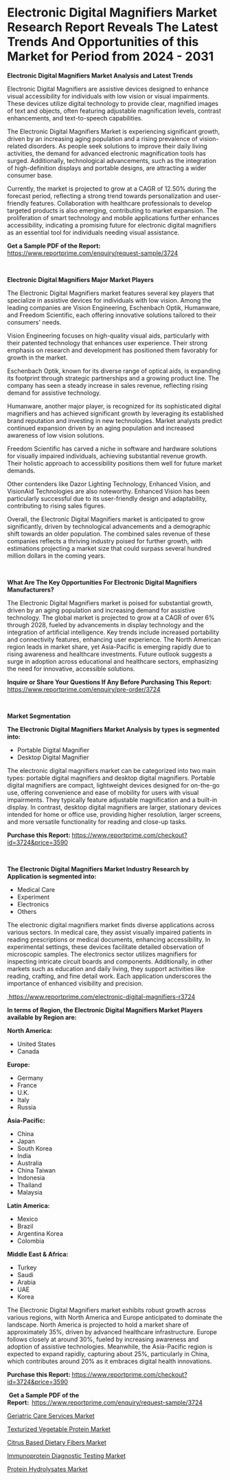 <p><h1>Electronic Digital Magnifiers Market Research Report Reveals The Latest Trends And Opportunities of this Market for Period from 2024 - 2031</h1></p><p><strong>Electronic Digital Magnifiers Market Analysis and Latest Trends</strong></p>
<p><p>Electronic Digital Magnifiers are assistive devices designed to enhance visual accessibility for individuals with low vision or visual impairments. These devices utilize digital technology to provide clear, magnified images of text and objects, often featuring adjustable magnification levels, contrast enhancements, and text-to-speech capabilities. </p><p>The Electronic Digital Magnifiers Market is experiencing significant growth, driven by an increasing aging population and a rising prevalence of vision-related disorders. As people seek solutions to improve their daily living activities, the demand for advanced electronic magnification tools has surged. Additionally, technological advancements, such as the integration of high-definition displays and portable designs, are attracting a wider consumer base. </p><p>Currently, the market is projected to grow at a CAGR of 12.50% during the forecast period, reflecting a strong trend towards personalization and user-friendly features. Collaboration with healthcare professionals to develop targeted products is also emerging, contributing to market expansion. The proliferation of smart technology and mobile applications further enhances accessibility, indicating a promising future for electronic digital magnifiers as an essential tool for individuals needing visual assistance.</p></p>
<p><strong>Get a Sample PDF of the Report:&nbsp;</strong> <a href="https://www.reportprime.com/enquiry/request-sample/3724?utm_campaign=1159&utm_medium=2&utm_source=Github&utm_content=ia&utm_term=15112024&utm_id=electronic-digital-magnifiers">https://www.reportprime.com/enquiry/request-sample/3724</a></p>
<p>&nbsp;</p>
<p><strong>Electronic Digital Magnifiers Major Market Players</strong></p>
<p><p>The Electronic Digital Magnifiers market features several key players that specialize in assistive devices for individuals with low vision. Among the leading companies are Vision Engineering, Eschenbach Optik, Humanware, and Freedom Scientific, each offering innovative solutions tailored to their consumers' needs.</p><p>Vision Engineering focuses on high-quality visual aids, particularly with their patented technology that enhances user experience. Their strong emphasis on research and development has positioned them favorably for growth in the market.</p><p>Eschenbach Optik, known for its diverse range of optical aids, is expanding its footprint through strategic partnerships and a growing product line. The company has seen a steady increase in sales revenue, reflecting rising demand for assistive technology.</p><p>Humanware, another major player, is recognized for its sophisticated digital magnifiers and has achieved significant growth by leveraging its established brand reputation and investing in new technologies. Market analysts predict continued expansion driven by an aging population and increased awareness of low vision solutions.</p><p>Freedom Scientific has carved a niche in software and hardware solutions for visually impaired individuals, achieving substantial revenue growth. Their holistic approach to accessibility positions them well for future market demands.</p><p>Other contenders like Dazor Lighting Technology, Enhanced Vision, and VisionAid Technologies are also noteworthy. Enhanced Vision has been particularly successful due to its user-friendly design and adaptability, contributing to rising sales figures.</p><p>Overall, the Electronic Digital Magnifiers market is anticipated to grow significantly, driven by technological advancements and a demographic shift towards an older population. The combined sales revenue of these companies reflects a thriving industry poised for further growth, with estimations projecting a market size that could surpass several hundred million dollars in the coming years.</p></p>
<p>&nbsp;</p>
<p><strong>What Are The Key Opportunities For Electronic Digital Magnifiers Manufacturers?</strong></p>
<p><p>The Electronic Digital Magnifiers market is poised for substantial growth, driven by an aging population and increasing demand for assistive technology. The global market is projected to grow at a CAGR of over 6% through 2028, fueled by advancements in display technology and the integration of artificial intelligence. Key trends include increased portability and connectivity features, enhancing user experience. The North American region leads in market share, yet Asia-Pacific is emerging rapidly due to rising awareness and healthcare investments. Future outlook suggests a surge in adoption across educational and healthcare sectors, emphasizing the need for innovative, accessible solutions.</p></p>
<p><strong>Inquire or Share Your Questions If Any Before Purchasing This Report:</strong> <a href="https://www.reportprime.com/enquiry/pre-order/3724?utm_campaign=1159&utm_medium=2&utm_source=Github&utm_content=ia&utm_term=15112024&utm_id=electronic-digital-magnifiers">https://www.reportprime.com/enquiry/pre-order/3724</a></p>
<p>&nbsp;</p>
<p><strong>Market Segmentation</strong></p>
<p><strong>The Electronic Digital Magnifiers Market Analysis by types is segmented into:</strong></p>
<p><ul><li>Portable Digital Magnifier</li><li>Desktop Digital Magnifier</li></ul></p>
<p><p>The electronic digital magnifiers market can be categorized into two main types: portable digital magnifiers and desktop digital magnifiers. Portable digital magnifiers are compact, lightweight devices designed for on-the-go use, offering convenience and ease of mobility for users with visual impairments. They typically feature adjustable magnification and a built-in display. In contrast, desktop digital magnifiers are larger, stationary devices intended for home or office use, providing higher resolution, larger screens, and more versatile functionality for reading and close-up tasks.</p></p>
<p><strong>Purchase this Report:&nbsp;</strong><a href="https://www.reportprime.com/checkout?id=3724&price=3590&utm_campaign=1159&utm_medium=2&utm_source=Github&utm_content=ia&utm_term=15112024&utm_id=electronic-digital-magnifiers">https://www.reportprime.com/checkout?id=3724&price=3590</a></p>
<p>&nbsp;</p>
<p><strong>The Electronic Digital Magnifiers Market Industry Research by Application is segmented into:</strong></p>
<p><ul><li>Medical Care</li><li>Experiment</li><li>Electronics</li><li>Others</li></ul></p>
<p><p>The electronic digital magnifiers market finds diverse applications across various sectors. In medical care, they assist visually impaired patients in reading prescriptions or medical documents, enhancing accessibility. In experimental settings, these devices facilitate detailed observation of microscopic samples. The electronics sector utilizes magnifiers for inspecting intricate circuit boards and components. Additionally, in other markets such as education and daily living, they support activities like reading, crafting, and fine detail work. Each application underscores the importance of enhanced visibility and precision.</p></p>
<p><a href="https://www.reportprime.com/electronic-digital-magnifiers-r3724?utm_campaign=1159&utm_medium=2&utm_source=Github&utm_content=ia&utm_term=15112024&utm_id=electronic-digital-magnifiers">&nbsp;https://www.reportprime.com/electronic-digital-magnifiers-r3724</a></p>
<p><strong>In terms of Region, the Electronic Digital Magnifiers Market Players available by Region are:</strong></p>
<p>
    <p> <strong> North America: </strong>
        <ul>
            <li>United States</li>
            <li>Canada</li>
        </ul>
        </p> 
    <p> <strong> Europe: </strong>
        <ul>
            <li>Germany</li>
            <li>France</li>
            <li>U.K.</li>
            <li>Italy</li>
            <li>Russia</li>
        </ul>
        </p> 
    <p> <strong> Asia-Pacific: </strong>
        <ul>
            <li>China</li>
            <li>Japan</li>
            <li>South Korea</li>
            <li>India</li>
            <li>Australia</li>
            <li>China Taiwan</li>
            <li>Indonesia</li>
            <li>Thailand</li>
            <li>Malaysia</li>
        </ul>
        </p> 
    <p> <strong> Latin America: </strong>
        <ul>
            <li>Mexico</li>
            <li>Brazil</li>
            <li>Argentina Korea</li>
            <li>Colombia</li>
        </ul>
        </p> 
    <p> <strong> Middle East & Africa: </strong>
        <ul>
            <li>Turkey</li>
            <li>Saudi</li>
            <li>Arabia</li>
            <li>UAE</li>
            <li>Korea</li>
        </ul>
    </p>
    </p>
<p><p>The Electronic Digital Magnifiers market exhibits robust growth across various regions, with North America and Europe anticipated to dominate the landscape. North America is projected to hold a market share of approximately 35%, driven by advanced healthcare infrastructure. Europe follows closely at around 30%, fueled by increasing awareness and adoption of assistive technologies. Meanwhile, the Asia-Pacific region is expected to expand rapidly, capturing about 25%, particularly in China, which contributes around 20% as it embraces digital health innovations.</p></p>
<p><strong>Purchase this Report: </strong><a href="https://www.reportprime.com/checkout?id=3724&price=3590&utm_campaign=1159&utm_medium=2&utm_source=Github&utm_content=ia&utm_term=15112024&utm_id=electronic-digital-magnifiers">https://www.reportprime.com/checkout?id=3724&price=3590</a></p>
<p>&nbsp;<strong>Get a Sample PDF of the Report:&nbsp;&nbsp;</strong><a href="https://www.reportprime.com/enquiry/request-sample/3724?utm_campaign=1159&utm_medium=2&utm_source=Github&utm_content=ia&utm_term=15112024&utm_id=electronic-digital-magnifiers">https://www.reportprime.com/enquiry/request-sample/3724</a></p>
<p><strong></strong></p>
<p><p><a href="https://issuu.com/reportprime-2/docs/geriatric-care-services-market-size_a20e920c04090f?utm_campaign=1159&utm_medium=2&utm_source=Github&utm_content=ia&utm_term=15112024&utm_id=electronic-digital-magnifiers">Geriatric Care Services Market</a></p><p><a href="https://www.linkedin.com/pulse/texturized-vegetable-protein-industry-forecast-market-shifts-khdwe?utm_campaign=1159&utm_medium=2&utm_source=Github&utm_content=ia&utm_term=15112024&utm_id=electronic-digital-magnifiers">Texturized Vegetable Protein Market</a></p><p><a href="https://www.linkedin.com/pulse/citrus-based-dietary-fibers-industry-resonance-126-amplification-7sbge?utm_campaign=1159&utm_medium=2&utm_source=Github&utm_content=ia&utm_term=15112024&utm_id=electronic-digital-magnifiers">Citrus Based Dietary Fibers Market</a></p><p><a href="https://issuu.com/reportprime-2/docs/immunoprotein-diagnostic-testing-ma_49590f343bb178?utm_campaign=1159&utm_medium=2&utm_source=Github&utm_content=ia&utm_term=15112024&utm_id=electronic-digital-magnifiers">Immunoprotein Diagnostic Testing Market</a></p><p><a href="https://www.linkedin.com/pulse/protein-hydrolysates-market-share-analysis-growth-trends-forecasts-deive?utm_campaign=1159&utm_medium=2&utm_source=Github&utm_content=ia&utm_term=15112024&utm_id=electronic-digital-magnifiers">Protein Hydrolysates Market</a></p></p>